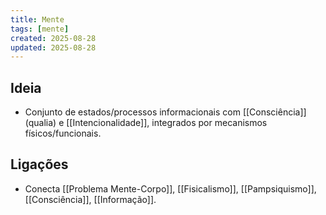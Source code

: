 ```yaml
---
title: Mente
tags: [mente]
created: 2025-08-28
updated: 2025-08-28
---
```


## Ideia
- Conjunto de estados/processos informacionais com [[Consciência]] (qualia) e [[Intencionalidade]], integrados por mecanismos físicos/funcionais.

## Ligações
- Conecta [[Problema Mente-Corpo]], [[Fisicalismo]], [[Pampsiquismo]], [[Consciência]], [[Informação]].

